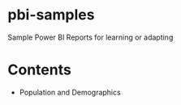 # pbi-samples
Sample Power BI Reports for learning or adapting
# Contents
- Population and Demographics
